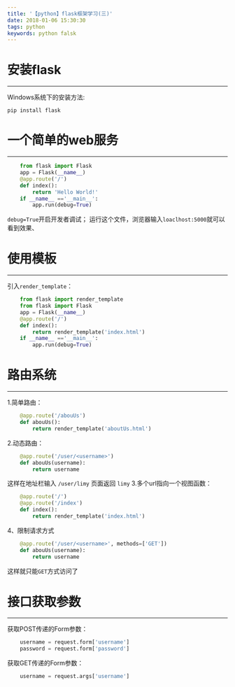 ```yaml
---
title: '【python】flask框架学习(三)'
date: 2018-01-06 15:30:30
tags: python
keywords: python falsk 
---
```

# 安装flask
---
Windows系统下的安装方法:

    pip install flask
<!-- more -->
# 一个简单的web服务
---
```python
    from flask import Flask
    app = Flask(__name__)
    @app.route('/')
    def index():
        return 'Hello World!'
    if __name__ =='__main__':
        app.run(debug=True)
```
`debug=True`开启开发者调试；
运行这个文件，浏览器输入`loaclhost:5000`就可以看到效果、

# 使用模板
---
引入`render_template`：
```python
    from flask import render_template
    from flask import Flask
    app = Flask(__name__)
    @app.route('/')
    def index():
        return render_template('index.html')
    if __name__ =='__main__':
        app.run(debug=True)
```
# 路由系统
---
1.简单路由：
```python
    @app.route('/abouUs')
    def abouUs():
        return render_template('aboutUs.html')
```
2.动态路由：
```python
    @app.route('/user/<username>')
    def abouUs(username):
        return username
```
这样在地址栏输入 `/user/limy` 页面返回 `limy`
3.多个url指向一个视图函数：
```python
    @app.route('/')
    @app.route('/index')
    def index():
        return render_template('index.html')
```
4、限制请求方式
```python
    @app.route('/user/<username>', methods=['GET'])
    def abouUs(username):
        return username
```
这样就只能`GET`方式访问了
# 接口获取参数
---
获取POST传递的Form参数：
```python
    username = request.form['username']
    password = request.form['password']
```
获取GET传递的Form参数：
```python
    username = request.args['username']
```